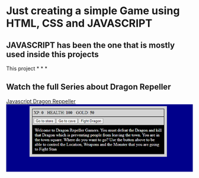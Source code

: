 # Just creating a simple Game using HTML, CSS and JAVASCRIPT
## JAVASCRIPT has been the one that is mostly used inside this projects
 This project 
 * 
 * 
 * 
 ## Watch the full Series about Dragon Repeller
 <a href="https://www.youtube.com/watch?v=nu_pCVPKzTk&t=12103s">Javascript Dragon Reppeller</a>
 <img src="./image/Screenshot 2024-04-09 125522.png" alt="Dragon Reppeller Gamer">
 
 
